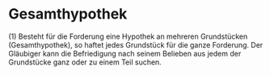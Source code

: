 # Gesamthypothek

(1) Besteht für die Forderung eine Hypothek an mehreren Grundstücken (Gesamthypothek), so haftet jedes Grundstück für die ganze Forderung. Der Gläubiger kann die Befriedigung nach seinem Belieben aus jedem der Grundstücke ganz oder zu einem Teil suchen.